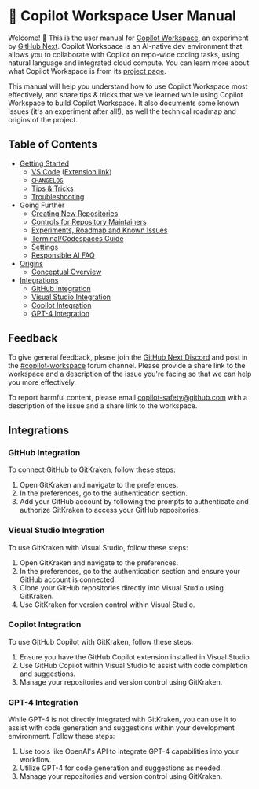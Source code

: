 # 📖 Copilot Workspace User Manual

Welcome! 👋 This is the user manual for [Copilot Workspace](https://copilot-workspace.githubnext.com), an experiment by [GitHub Next](https://githubnext.com). Copilot Workspace is an AI-native dev environment that allows you to collaborate with Copilot on repo-wide coding tasks, using natural language and integrated cloud compute. You can learn more about what Copilot Workspace is from its [project page](https://githubnext.com/projects/copilot-workspace/).

This manual will help you understand how to use Copilot Workspace most effectively, and share tips & tricks that we've learned while using Copilot Workspace to build Copilot Workspace. It also documents some known issues (it's an experiment after all!), as well the technical roadmap and origins of the project. 

## Table of Contents

* [Getting Started](getting-started.md)
  - [VS Code](vscode.md) ([Extension link](https://gh.io/cw-vscode))
  - [`CHANGELOG`](changes.md)
  - [Tips & Tricks](tips-and-tricks.md)
  - [Troubleshooting](troubleshooting.md)
* Going Further
  - [Creating New Repositories](creating-repos.md)
  - [Controls for Repository Maintainers](repo-maintainers.md)
  - [Experiments, Roadmap and Known Issues](known-issues.md)
  - [Terminal/Codespaces Guide](codespaces-guide.md)
  - [Settings](settings.md)
  - [Responsible AI FAQ](responsible-ai-faq.md)
* [Origins](origins.md)
  - [Conceptual Overview](overview.md)
* [Integrations](#integrations)
  - [GitHub Integration](#github-integration)
  - [Visual Studio Integration](#visual-studio-integration)
  - [Copilot Integration](#copilot-integration)
  - [GPT-4 Integration](#gpt-4-integration)

## Feedback

To give general feedback, please join the [GitHub Next Discord](https://discord.gg/FeGshJZ2yy) and post in the [#copilot-workspace](https://discord.com/channels/735557230698692749/1237161687233200279) forum channel.  Please provide a share link to the workspace and a description of the issue you're facing so that we can help you more effectively.

To report harmful content, please email copilot-safety@github.com with a description of the issue and a share link to the workspace.

## Integrations

### GitHub Integration

To connect GitHub to GitKraken, follow these steps:

1. Open GitKraken and navigate to the preferences.
2. In the preferences, go to the authentication section.
3. Add your GitHub account by following the prompts to authenticate and authorize GitKraken to access your GitHub repositories.

### Visual Studio Integration

To use GitKraken with Visual Studio, follow these steps:

1. Open GitKraken and navigate to the preferences.
2. In the preferences, go to the authentication section and ensure your GitHub account is connected.
3. Clone your GitHub repositories directly into Visual Studio using GitKraken.
4. Use GitKraken for version control within Visual Studio.

### Copilot Integration

To use GitHub Copilot with GitKraken, follow these steps:

1. Ensure you have the GitHub Copilot extension installed in Visual Studio.
2. Use GitHub Copilot within Visual Studio to assist with code completion and suggestions.
3. Manage your repositories and version control using GitKraken.

### GPT-4 Integration

While GPT-4 is not directly integrated with GitKraken, you can use it to assist with code generation and suggestions within your development environment. Follow these steps:

1. Use tools like OpenAI's API to integrate GPT-4 capabilities into your workflow.
2. Utilize GPT-4 for code generation and suggestions as needed.
3. Manage your repositories and version control using GitKraken.
